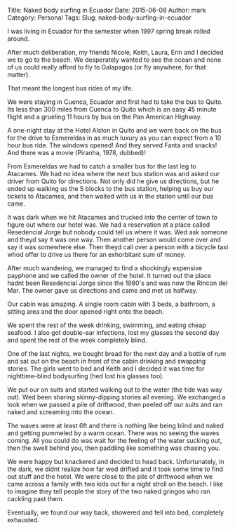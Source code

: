 Title: Naked body surfing in Ecuador
Date: 2015-06-08
Author: mark
Category: Personal
Tags:
Slug: naked-body-surfing-in-ecuador

I was living in Ecuador for the semester when 1997 spring break rolled around.

After much deliberation, my friends Nicole, Keith, Laura, Erin and I decided we to go to the beach. We desperately wanted to see the ocean and none of us could really afford to fly to Galapagos (or fly anywhere, for that matter).

That meant the longest bus rides of my life.

We were staying in Cuenca, Ecuador and first had to take the bus to Quito. Its less than 300 miles from Cuenca to Quito which is an easy 45 minute flight and a grueling 11 hours by bus on the Pan American Highway.

A one-night stay at the Hotel Alston in Quito and we were back on the bus for the drive to Esmereldas in as much luxury as you can expect from a 10 hour bus ride. The windows opened! And they served Fanta and snacks! And there was a movie (Piranha, 1978, dubbed)!

From Esmereldas we had to catch a smaller bus for the last leg to Atacames. We had no idea where the next bus station was and asked our driver from Quito for directions. Not only did he give us directions, but he ended up walking us the 5 blocks to the bus station, helping us buy our tickets to Atacames, and then waited with us in the station until our bus came.

It was dark when we hit Atacames and trucked into the center of town to figure out where our hotel was. We had a reservation at a place called Resedencial Jorge but nobody could tell us where it was. Wed ask someone and theyd say it was one way. Then another person would come over and say it was somewhere else. Then theyd call over a person with a bicycle taxi whod offer to drive us there for an exhorbitant sum of money.

After much wandering, we managed to find a shockingly expensive payphone and we called the owner of the hotel. It turned out the place hadnt been Resedencial Jorge since the 1980's and was now the Rincon del Mar. The owner gave us directions and came and met us halfway.

Our cabin was amazing. A single room cabin with 3 beds, a bathroom, a sitting area and the door opened right onto the beach.

We spent the rest of the week drinking, swimming, and eating cheap seafood. I also got double-ear infections, lost my glasses the second day and spent the rest of the week completely blind.

One of the last nights, we bought bread for the next day and a bottle of rum and sat out on the beach in front of the cabin drinking and swapping stories. The girls went to bed and Keith and I decided it was time for nighttime-blind bodysurfing (hed lost his glasses too).

We put our on suits and started walking out to the water (the tide was way out). Wed been sharing skinny-dipping stories all evening. We exchanged a look when we passed a pile of driftwood, then peeled off our suits and ran naked and screaming into the ocean.

The waves were at least 6ft and there is nothing like being blind and naked and getting pummeled by a warm ocean. There was no seeing the waves coming. All you could do was wait for the feeling of the water sucking out, then the swell behind you, then paddling like something was chasing you.

We were happy but knackered and decided to head back. Unfortunately, in the dark, we didnt realize how far wed drifted and it took some time to find out stuff and the hotel. We were close to the pile of driftwood when we came across a family with two kids out for a night stroll on the beach. I like to imagine they tell people the story of the two naked gringos who ran cackling past them.

Eventually, we found our way back, showered and fell into bed, completely exhausted.
